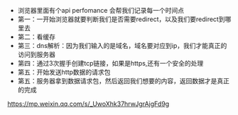 - 浏览器里面有个api perfomance 会帮我们记录每一个时间点
- 第一：一开始浏览器就要判断我们是否需要redirect，以及我们要redirect到哪里去
- 第二：看缓存
- 第三：dns解析：因为我们输入的是域名，域名要对应到ip，我们才能真正的访问到服务器
- 第四：通过3次握手创建tcp链接，如果是https,还有一个安全的处理
- 第五：开始发送http数据的请求包
- 第五：服务器拿到数据请求包，然后返回我们想要的内容，返回数据才是真正的完成

https://mp.weixin.qq.com/s/_UwoXhk37hrwJgrAjgFd9g